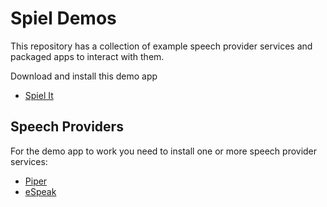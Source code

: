 # Spiel Demos

This repository has a collection of example speech provider services and packaged apps to interact with them.

Download and install this demo app

* [Spiel It](https://eeejay.github.io/spiel-demos/spiel-it.flatpakref)

## Speech Providers

For the demo app to work you need to install one or more speech provider services:

* [Piper](https://eeejay.github.io/spiel-demos/piper.flatpakref)
* [eSpeak](https://eeejay.github.io/spiel-demos/espeak.flatpakref)
